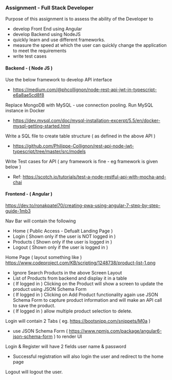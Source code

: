 ### Assignment - Full Stack Developer

Purpose of this assignment is to assess the ability of the Developer to
- develop Front End using Angular
- develop Backend using NodeJS
- quickly learn and use different frameworks.
- measure the speed at which the user can quickly change the application to meet the requirements
- write test cases


#### Backend - ( Node JS )
Use the below framework to develop API interface
- https://medium.com/@phcollignon/node-rest-api-jwt-in-typescript-e6a8ae5cd8f8

Replace MongoDB with MySQL - use connection pooling.
Run MySQL instance in Docker
- https://dev.mysql.com/doc/mysql-installation-excerpt/5.5/en/docker-mysql-getting-started.html

Write a SQL file to create table structure ( as defined in the above API )
- https://github.com/Philippe-Collignon/rest-api-node-jwt-typescript/tree/master/src/models

Write Test cases for API ( any framework is fine - eg framework is given below )
- Ref: https://scotch.io/tutorials/test-a-node-restful-api-with-mocha-and-chai

#### Frontend - ( Angular ) 
https://dev.to/ronakpatel70/creating-pwa-using-angular-7-step-by-step-guide-1mb3

Nav Bar will contain the following
- Home   ( Public Access - Defualt Landing Page )
- Login ( Shown only if the user is NOT logged in )
- Products ( Shown only if the user is logged in ) 
- Logout ( Shown only if the user is logged in )

Home Page (  layout something like ) https://www.codeproject.com/KB/scripting/1248738/product-list-1.png
  - Ignore Search Products in the above Screen Layout
  - List of Products from backend and display it in a table
  - ( If logged in ) Clicking on the Product will show a screen to update the product using JSON Schema Form 
  - ( If logged in ) Clicking on Add Product functionality again use JSON Schema Form to capture product information and will make an API call to save the product.
  - ( If logged in ) allow multiple product selection to delete.

Login will contain 2 Tabs ( eg. https://bootsnipp.com/snippets/M0a ) 
- use JSON Schema Form ( https://www.npmjs.com/package/angular6-json-schema-form ) to render UI

Login & Register will have 2 fields user name & password
- Successful registration will also login the user and redirect to the home page

Logout will logout the user.
